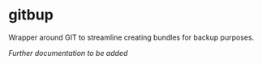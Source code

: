﻿# gitbup

Wrapper around GIT to streamline creating bundles for backup purposes.

_Further documentation to be added_
